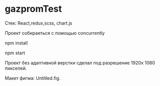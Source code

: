 ﻿# gazpromTest
Cтек: React,redux,scss, chart.js

Проект собираеться с помощью concurrently

npm install 

npm start

Проект без адаптивной верстки сделал под разрешение 1920х 1080 пикселей.

Макет фигма: Untitled.fig.
